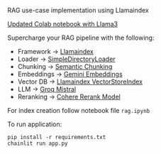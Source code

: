 RAG use-case implementation using Llamaindex

[Updated Colab notebook with Llama3](https://colab.research.google.com/drive/10A9OeLQUQyHXf4KciA-VfWwa9Unv9nh9?usp=sharing)

Supercharge your RAG pipeline with the following:

- Framework -> [Llamaindex](https://docs.llamaindex.ai/en/stable/index.html) 
- Loader -> [SimpleDirectoryLoader](https://docs.llamaindex.ai/en/stable/module_guides/loading/simpledirectoryreader.html)
- Chunking -> [Semantic Chunking](https://docs.llamaindex.ai/en/stable/examples/node_parsers/semantic_chunking.html)
- Embeddings -> [Gemini Embeddings](https://docs.llamaindex.ai/en/stable/examples/node_parsers/semantic_chunking.html)
- Vector DB -> [Llamaindex VectorStoreIndex](https://docs.llamaindex.ai/en/stable/module_guides/indexing/vector_store_index.html)
- LLM -> [Groq Mistral](https://docs.llamaindex.ai/en/stable/examples/llm/groq.html#groq)
- Reranking -> [Cohere Rerank Model](https://docs.llamaindex.ai/en/stable/examples/node_postprocessor/CohereRerank.html)

For index creation follow notebook file ```rag.ipynb```

To run application:

``` 
pip install -r requirements.txt 
chainlit run app.py 
```
